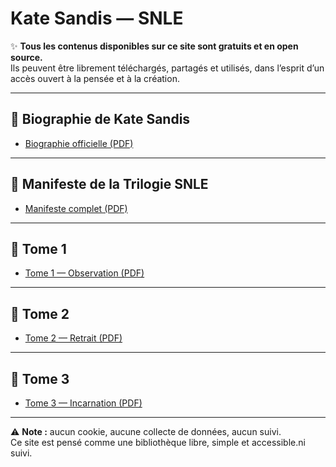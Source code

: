 # Kate Sandis — SNLE

✨ **Tous les contenus disponibles sur ce site sont gratuits et en open source.**  
Ils peuvent être librement téléchargés, partagés et utilisés, dans l’esprit d’un accès ouvert à la pensée et à la création.

---

## 👤 Biographie de Kate Sandis
- [Biographie officielle (PDF)](assets/biographie.pdf)

---

## 📜 Manifeste de la Trilogie SNLE
- [Manifeste complet (PDF)](assets/manifeste.pdf)

---

## 📘 Tome 1
- [Tome 1 — Observation (PDF)](assets/tome1.pdf)

---

## 📗 Tome 2
- [Tome 2 — Retrait (PDF)](assets/tome2.pdf)

---

## 📕 Tome 3
- [Tome 3 — Incarnation (PDF)](assets/tome3.pdf)

---

⚠️ **Note :** aucun cookie, aucune collecte de données, aucun suivi.  
Ce site est pensé comme une bibliothèque libre, simple et accessible.ni suivi.

